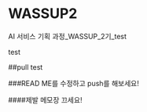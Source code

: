 # WASSUP2
AI 서비스 기획 과정_WASSUP_2기_test

test

##pull test

###READ ME를 수정하고 push를 해보세요!

####제발 메모장 끄세요!
